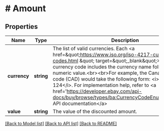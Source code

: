 # # Amount

## Properties

Name | Type | Description | Notes
------------ | ------------- | ------------- | -------------
**currency** | **string** | The list of valid currencies. Each &lt;a href&#x3D;\&quot;https://www.iso.org/iso-4217-currency-codes.html \&quot; target&#x3D;\&quot;_blank\&quot;&gt;ISO 4217&lt;/a&gt; currency code includes the currency name followed by the numeric value.&lt;br&gt;&lt;br&gt;For example, the Canadian Dollar code (CAD) would take the following form: &lt;i&gt;Canadian Dollar, 124&lt;/i&gt;. For implementation help, refer to &lt;a href&#x3D;&#39;https://developer.ebay.com/api-docs/buy/browse/types/ba:CurrencyCodeEnum&#39;&gt;eBay API documentation&lt;/a&gt; | [optional]
**value** | **string** | The value of the discounted amount. | [optional]

[[Back to Model list]](../../README.md#models) [[Back to API list]](../../README.md#endpoints) [[Back to README]](../../README.md)
